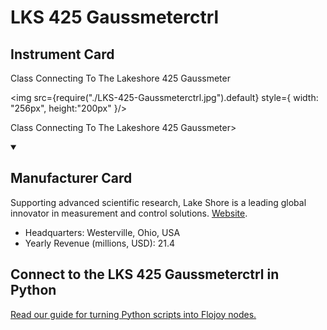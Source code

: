 
# LKS 425 Gaussmeterctrl

## Instrument Card

<div className="flex">

<div>

Class Connecting To The Lakeshore 425 Gaussmeter

</div>

<img src={require("./LKS-425-Gaussmeterctrl.jpg").default} style={ width: "256px", height:"200px" }/>

</div>

Class Connecting To The Lakeshore 425 Gaussmeter>

<details open>
<summary><h2>Manufacturer Card</h2></summary>

Supporting advanced scientific research, Lake Shore is a leading global innovator in measurement and control solutions. <a href="https://www.lakeshore.com/home">Website</a>.

<ul>
  <li>Headquarters: Westerville, Ohio, USA</li>
  <li>Yearly Revenue (millions, USD): 21.4</li>
</ul>
</details>

## Connect to the LKS 425 Gaussmeterctrl in Python

[Read our guide for turning Python scripts into Flojoy nodes.](https://docs.flojoy.ai/custom-nodes/creating-custom-node/)


